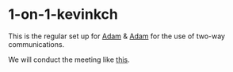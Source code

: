 # 1-on-1-kevinkch

This is the regular set up for [Adam](https://github.com/adamwan-nexplore) & [Adam](https://github.com/adamwan-nexplore) for the use of two-way communications.

We will conduct the meeting like [this](https://github.com/adamwan-nexplore/engineering-in-nxp-hk/blob/main/how-we-share/30-30.md).
